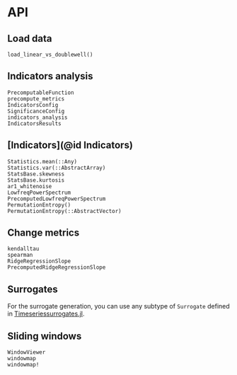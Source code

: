 # API

## Load data

```@docs
load_linear_vs_doublewell()
```

## Indicators analysis
```@docs
PrecomputableFunction
precompute_metrics
IndicatorsConfig
SignificanceConfig
indicators_analysis
IndicatorsResults
```

## [Indicators](@id Indicators)
```@docs
Statistics.mean(::Any)
Statistics.var(::AbstractArray)
StatsBase.skewness
StatsBase.kurtosis
ar1_whitenoise
LowfreqPowerSpectrum
PrecomputedLowfreqPowerSpectrum
PermutationEntropy()
PermutationEntropy(::AbstractVector)
```

## Change metrics
```@docs
kendalltau
spearman
RidgeRegressionSlope
PrecomputedRidgeRegressionSlope
```

## Surrogates

For the surrogate generation, you can use any subtype of `Surrogate` defined in [Timeseriessurrogates.jl](https://juliadynamics.github.io/TimeseriesSurrogates.jl/v1.0/#Surrogate-methods-1).

## Sliding windows
```@docs
WindowViewer
windowmap
windowmap!
```